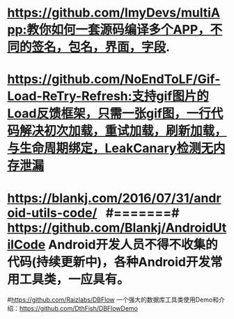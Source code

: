 # https://github.com/lmyDevs/multiApp:教你如何一套源码编译多个APP，不同的签名，包名，界面，字段.

# https://github.com/NoEndToLF/Gif-Load-ReTry-Refresh:支持gif图片的Load反馈框架，只需一张gif图，一行代码解决初次加载，重试加载，刷新加载，与生命周期绑定，LeakCanary检测无内存泄漏

# https://blankj.com/2016/07/31/android-utils-code/   #=======# https://github.com/Blankj/AndroidUtilCode  Android开发人员不得不收集的代码(持续更新中)，各种Android开发常用工具类，一应具有。

#https://github.com/Raizlabs/DBFlow 一个强大的数据库工具类使用Demo和介绍：https://github.com/DthFish/DBFlowDemo



